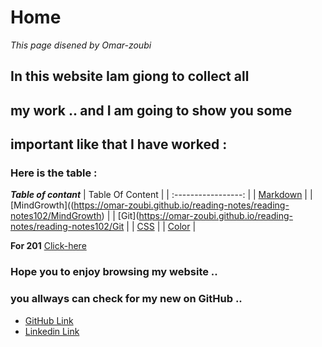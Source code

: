# Home 
*This page disened by Omar-zoubi*
## In this website Iam giong to collect all 
## my work .. and I am going to show you some
## important like that I have worked :
### Here is the table :

***Table of contant***
| Table Of Content  |
| :-----------------: |
 | [Markdown](https://omar-zoubi.github.io/reading-notes/reading-notes102/markdawn)        |
 | [MindGrowth]((https://omar-zoubi.github.io/reading-notes/reading-notes102/MindGrowth) |
| [Git](https://omar-zoubi.github.io/reading-notes/reading-notes102/Git |
| [CSS](https://omar-zoubi.github.io/reading-notes/reading-notes102/css01) |
| [Color](https://omar-zoubi.github.io/reading-notes/reading-notes102/color) |





**For 201** [Click-here](https://omar-zoubi.github.io/reading-notes/Reading-notes201/README)
### Hope you to enjoy browsing my website .. 
### you allways can check for my new on GitHub ..

- [GitHub Link](https://github.com/Omar-zoubi)
- [Linkedin Link](https://www.linkedin.com/in/omar-alzoubi-54034bb4/)





